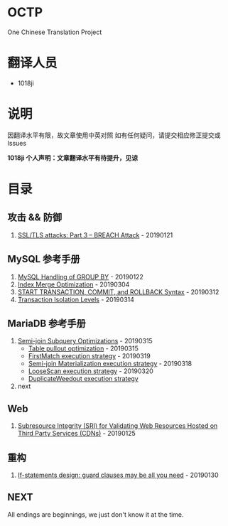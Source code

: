 # OCTP
One Chinese Translation Project

# 翻译人员
* 1018ji

# 说明
因翻译水平有限，故文章使用中英对照
如有任何疑问，请提交相应修正提交或 Issues

**1018ji 个人声明：文章翻译水平有待提升，见谅**

# 目录
## 攻击 && 防御
1. [SSL/TLS attacks: Part 3 – BREACH Attack](https://github.com/1018ji/OCTP/blob/master/201901/BREACH%20Attack.md) - 20190121

## MySQL 参考手册
1. [MySQL Handling of GROUP BY](https://github.com/1018ji/OCTP/blob/master/201901/%20MySQL%20Handling%20of%20GROUP%20BY.md) - 20190122
2. [Index Merge Optimization](https://github.com/1018ji/OCTP/blob/master/201903/Index%20Merge%20Optimization.md) - 20190304
3. [START TRANSACTION, COMMIT, and ROLLBACK Syntax](https://github.com/1018ji/OCTP/blob/master/201903/START%20TRANSACTION%2C%20COMMIT%2C%20and%20ROLLBACK%20Syntax.md) - 20190312
4. [Transaction Isolation Levels](https://github.com/1018ji/OCTP/blob/master/201903/Transaction%20Isolation%20Levels.md) - 20190314

## MariaDB 参考手册
1. [Semi-join Subquery Optimizations](https://github.com/1018ji/OCTP/blob/master/201903/Semi-join/0.%20Semi-join%20Subquery%20Optimizations.md) - 20190315
    * [Table pullout optimization](https://github.com/1018ji/OCTP/blob/master/201903/Semi-join/1.%20Table%20Pullout%20Optimization.md) - 20190315
    * [FirstMatch execution strategy](https://github.com/1018ji/OCTP/blob/master/201903/Semi-join/2%20FirstMatch%20Strategy.md) - 20190319
    * [Semi-join Materialization execution strategy](https://github.com/1018ji/OCTP/blob/master/201903/Semi-join/3.%20Semi-join%20Materialization%20Strategy.md) - 20190318
    * [LooseScan execution strategy](https://github.com/1018ji/OCTP/blob/master/201903/Semi-join/4.%20LooseScan%20Strategy.md) - 20190320
    * [DuplicateWeedout execution strategy](https://github.com/1018ji/OCTP/blob/master/201903/Semi-join/5.%20DuplicateWeedout%20Strategy.md)
2. next

## Web
1. [Subresource Integrity (SRI) for Validating Web Resources Hosted on Third Party Services (CDNs)](https://github.com/1018ji/OCTP/blob/master/201901/Subresource%20Integrity%20(SRI)%20for%20Validating%20Web%20Resources%20Hosted%20on%20Third%20Party%20Services%20(CDNs).md) - 20190125

## 重构
1. [If-statements design: guard clauses may be all you need](https://github.com/1018ji/OCTP/blob/master/201901/If-statements%20design%20guard%20clauses%20may%20be%20all%20you%20need.md) - 20190130

## NEXT
All endings are beginnings, we just don't know it at the time.